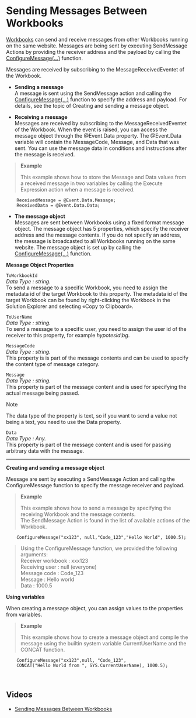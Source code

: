 
# Sending Messages Between Workbooks

[Workbooks](../../../workbooks.md) can send and receive messages from other Workbooks running on the same website. 
Messages are being sent by executing SendMessage Actions by providing the receiver address and the payload by calling the [ConfigureMessage(…)](../instructions/configuremessage.md) function.

Messages are received by subscribing to the MessageReceivedEventet of the Workbook.

*	**Sending a message**  
A message is sent using the SendMessage action and calling the [ConfigureMessage(…)](../instructions/configuremessage.md) function to specify the address and payload. For details, see the topic of Creating and sending a message object.

*	**Receiving a message**  
Messages are received by subscribing to the MessageReceivedEventet of the Workbook. When the event is raised, you can access the message object through the @Event.Data property. 
The @Event.Data variable will contain the MessageCode, Message, and Data that was sent. You can use the message data in conditions and instructions after the message is received. 

>**Example**
>
>This example shows how to store the Message and Data values from a received message in two variables by calling the Execute Expression action when a message is received.
>
        ReceivedMessage = @Event.Data.Message;
        ReceivedData = @Event.Data.Data;


*	**The message object**  
Messages are sent between Workbooks using a fixed format message object. The message object has 5 properties, which specify the receiver address and the message contents. If you do not specify an address, the message is broadcasted to all Workbooks running on the same website. 
The message object is set up by calling the [ConfigureMessage(…)](../instructions/configuremessage.md) function.

**Message Object Properties**


``ToWorkbookId``  
*Data Type : string.*  
To send a message to a specific Workbook, you need to assign the metadata id of the target Workbook to this property. The metadata id of the target Workbook can be found by right-clicking the Workbook in the Solution Explorer and selecting «Copy to Clipboard».

``ToUserName``  
*Data Type : string.*  
To send a message to a specific user, you need to assign the user id of the receiver to this property, for example *hypotesia\bg*.

`MessageCode`  
*Data Type : string.*  
This property is is part of the message contents and can be used to specify the content type of message category. 

``Message``     
*Data Type : string.*  
This property is part of the message content and is used for specifying the actual message being passed. 

> [!NOTE]
> The data type of the property is text, so if you want to send a value not being a text, you need to use the Data property.

``Data``  
*Data Type : Any.*  
This property is part of the message content and is used for passing arbitrary data with the message.


___


**Creating and sending a message object**

Message are sent by executing a SendMessage Action and calling the ConfigureMessage function to specify the message receiver and payload.

>**Example**
>
>This example shows how to send a message by specifying the receiving Workbook and the message contents.  
>The SendMessage Action is found in the list of available actions of the Workbook.
>
        ConfigureMessage("xx123", null,"Code_123","Hello World", 1000.5);
>
>Using the ConfigureMessage function, we provided the following arguments:  
>Receiver workbook : xxx123  
>Receiving user : null (everyone)  
>Message code : Code_123  
>Message : Hello world  
>Data : 1000.5 

 
**Using variables**

When creating a message object, you can assign values to the properties from variables.

>**Example**
>
>This example shows how to create a message object and compile the message using the builtin system variable CurrentUserName and the CONCAT function.
>
        ConfigureMessage("xx123",null, "Code_123",  
        CONCAT("Hello World from ", SYS.CurrentUserName), 1000.5);


<br/>

## Videos 

* [Sending Messages Between Workbooks](https://profitbasedocs.blob.core.windows.net/videos/Workbook%20Interactions%20-%20Sending%20Messages%20Between%20Workbooks.mp4)

